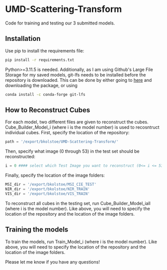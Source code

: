 # UMD-Scattering-Transform

Code for training and testing our 3 submitted models. 

## Installation
Use pip to install the requirements file:
```bash
pip install -r requirements.txt
```
Python>=3.11.5 is needed. Additionally, as I am using Github's Large File Storage for my saved models, git-lfs needs to be installed before the repository is downloaded. This can be done by either going to [here](https://git-lfs.com/) and downloading the package, or using
```bash
conda install -c conda-forge git-lfs
```

## How to Reconstruct Cubes

For each model, two different files are given to reconstruct the cubes. Cube_Builder_Model_i (where i is the model number) is used to recosntruct individual cubes. First, specify the location of the repository:
```python
path = '/export/bkolstoe/UMD-Scattering-Transform/'
```
Then, specify what image (0 through 53) in the test set should be reconstructed: 
```python
i = 0 #### select which Test Image you want to reconstruct (0<= i <= 53)
```
Finally, specify the location of the image folders:
```python
MSI_dir = '/export/bkolstoe/MSI_CIE_TEST'
NIR_dir = '/export/bkolstoe/NIR_TRAIN'
VIS_dir = '/export/bkolstoe/VIS_TRAIN'
```

To reconstruct all cubes in the testing set, run Cube_Builder_Model_iall (where i is the model number). Like above, you will need to specify the location of the repository and the location of the image folders.

## Training the models

To train the models, run Train_Model_i (where i is the model number). Like above, you will need to specify the location of the repository and the location of the image folders.  

Please let me know if you have any questions!
